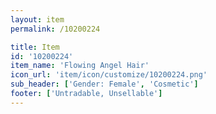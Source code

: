 ```yaml
---
layout: item
permalink: /10200224

title: Item
id: '10200224'
item_name: 'Flowing Angel Hair'
icon_url: 'item/icon/customize/10200224.png'
sub_header: ['Gender: Female', 'Cosmetic']
footer: ['Untradable, Unsellable']
---
```

